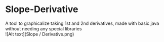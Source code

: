 # Slope-Derivative
A tool to graphicalize taking 1st and 2nd derivatives, made with basic java without needing any special libraries <br/>
![Alt text](Slope / Derivative.png)
